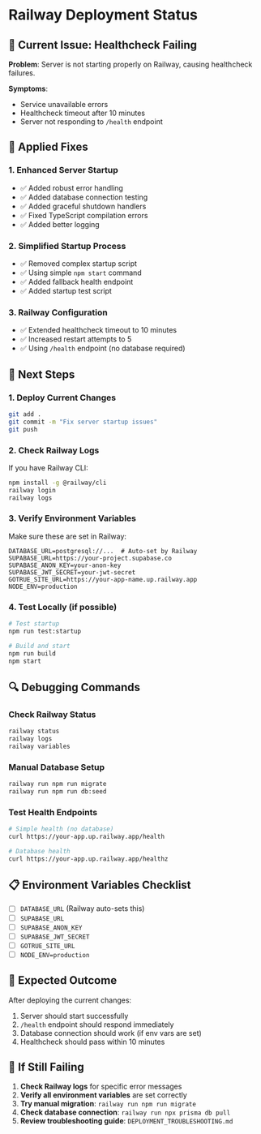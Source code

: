 # Railway Deployment Status

## 🚨 Current Issue: Healthcheck Failing

**Problem**: Server is not starting properly on Railway, causing healthcheck failures.

**Symptoms**:
- Service unavailable errors
- Healthcheck timeout after 10 minutes
- Server not responding to `/health` endpoint

## 🔧 Applied Fixes

### 1. Enhanced Server Startup
- ✅ Added robust error handling
- ✅ Added database connection testing
- ✅ Added graceful shutdown handlers
- ✅ Fixed TypeScript compilation errors
- ✅ Added better logging

### 2. Simplified Startup Process
- ✅ Removed complex startup script
- ✅ Using simple `npm start` command
- ✅ Added fallback health endpoint
- ✅ Added startup test script

### 3. Railway Configuration
- ✅ Extended healthcheck timeout to 10 minutes
- ✅ Increased restart attempts to 5
- ✅ Using `/health` endpoint (no database required)

## 🚀 Next Steps

### 1. Deploy Current Changes
```bash
git add .
git commit -m "Fix server startup issues"
git push
```

### 2. Check Railway Logs
If you have Railway CLI:
```bash
npm install -g @railway/cli
railway login
railway logs
```

### 3. Verify Environment Variables
Make sure these are set in Railway:
```env
DATABASE_URL=postgresql://...  # Auto-set by Railway
SUPABASE_URL=https://your-project.supabase.co
SUPABASE_ANON_KEY=your-anon-key
SUPABASE_JWT_SECRET=your-jwt-secret
GOTRUE_SITE_URL=https://your-app-name.up.railway.app
NODE_ENV=production
```

### 4. Test Locally (if possible)
```bash
# Test startup
npm run test:startup

# Build and start
npm run build
npm start
```

## 🔍 Debugging Commands

### Check Railway Status
```bash
railway status
railway logs
railway variables
```

### Manual Database Setup
```bash
railway run npm run migrate
railway run npm run db:seed
```

### Test Health Endpoints
```bash
# Simple health (no database)
curl https://your-app.up.railway.app/health

# Database health
curl https://your-app.up.railway.app/healthz
```

## 📋 Environment Variables Checklist

- [ ] `DATABASE_URL` (Railway auto-sets this)
- [ ] `SUPABASE_URL`
- [ ] `SUPABASE_ANON_KEY`
- [ ] `SUPABASE_JWT_SECRET`
- [ ] `GOTRUE_SITE_URL`
- [ ] `NODE_ENV=production`

## 🎯 Expected Outcome

After deploying the current changes:
1. Server should start successfully
2. `/health` endpoint should respond immediately
3. Database connection should work (if env vars are set)
4. Healthcheck should pass within 10 minutes

## 🚨 If Still Failing

1. **Check Railway logs** for specific error messages
2. **Verify all environment variables** are set correctly
3. **Try manual migration**: `railway run npm run migrate`
4. **Check database connection**: `railway run npx prisma db pull`
5. **Review troubleshooting guide**: `DEPLOYMENT_TROUBLESHOOTING.md` 